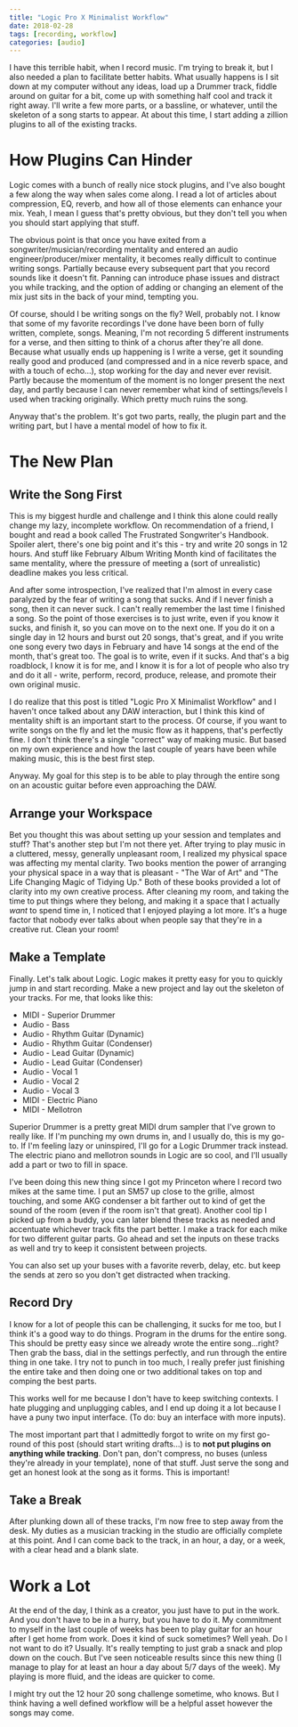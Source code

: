 ```yaml
---
title: "Logic Pro X Minimalist Workflow"
date: 2018-02-28
tags: [recording, workflow]
categories: [audio]
---
```


I have this terrible habit, when I record music. I'm trying to break it, but I also needed a plan to facilitate better habits. What usually happens is I sit down at my computer without any ideas, load up a Drummer track, fiddle around on guitar for a bit, come up with something half cool and track it right away. I'll write a few more parts, or a bassline, or whatever, until the skeleton of a song starts to appear. At about this time, I start adding a zillion plugins to all of the existing tracks.

<!--description-->

# How Plugins Can Hinder

Logic comes with a bunch of really nice stock plugins, and I've also bought a few along the way when sales come along. I read a lot of articles about compression, EQ, reverb, and how all of those elements can enhance your mix. Yeah, I mean I guess that's pretty obvious, but they don't tell you when you should start applying that stuff. 

The obvious point is that once you have exited from a songwriter/musician/recording mentality and entered an audio engineer/producer/mixer mentality, it becomes really difficult to continue writing songs. Partially because every subsequent part that you record sounds like it doesn't fit. Panning can introduce phase issues and distract you while tracking, and the option of adding or changing an element of the mix just sits in the back of your mind, tempting you.

Of course, should I be writing songs on the fly? Well, probably not. I know that some of my favorite recordings I've done have been born of fully written, complete, songs. Meaning, I'm not recording 5 different instruments for a verse, and then sitting to think of a chorus after they're all done. Because what usually ends up happening is I write a verse, get it sounding really good and produced (and compressed and in a nice reverb space, and with a touch of echo...), stop working for the day and never ever revisit. Partly because the momentum of the moment is no longer present the next day, and partly because I can never remember what kind of settings/levels I used when tracking originally. Which pretty much ruins the song.

Anyway that's the problem. It's got two parts, really, the plugin part and the writing part, but I have a mental model of how to fix it.

# The New Plan

## Write the Song First

This is my biggest hurdle and challenge and I think this alone could really change my lazy, incomplete workflow. On recommendation of a friend, I bought and read a book called The Frustrated Songwriter's Handbook. Spoiler alert, there's one big point and it's this - try and write 20 songs in 12 hours. And stuff like February Album Writing Month kind of facilitates the same mentality, where the pressure of meeting a (sort of unrealistic) deadline makes you less critical.

And after some introspection, I've realized that I'm almost in every case paralyzed by the fear of writing a song that sucks. And if I never finish a song, then it can never suck. I can't really remember the last time I finished a song. So the point of those exercises is to just write, even if you know it sucks, and finish it, so you can move on to the next one. If you do it on a single day in 12 hours and burst out 20 songs, that's great, and if you write one song every two days in February and have 14 songs at the end of the month, that's great too. The goal is to write, even if it sucks. And that's a big roadblock, I know it is for me, and I know it is for a lot of people who also try and do it all - write, perform, record, produce, release, and promote their own original music. 

I do realize that this post is titled "Logic Pro X Minimalist Workflow" and I haven't once talked about any DAW interaction, but I think this kind of mentality shift is an important start to the process. Of course, if you want to write songs on the fly and let the music flow as it happens, that's perfectly fine. I don't think there's a single "correct" way of making music. But based on my own experience and how the last couple of years have been while making music, this is the best first step.

Anyway. My goal for this step is to be able to play through the entire song on an acoustic guitar before even approaching the DAW. 

## Arrange your Workspace

Bet you thought this was about setting up your session and templates and stuff? That's another step but I'm not there yet. After trying to play music in a cluttered, messy, generally unpleasant room, I realized my physical space was affecting my mental clarity. Two books mention the power of arranging your physical space in a way that is pleasant - "The War of Art" and "The Life Changing Magic of Tidying Up." Both of these books provided a lot of clarity into my own creative process. After cleaning my room, and taking the time to put things where they belong, and making it a space that I actually *want* to spend time in, I noticed that I enjoyed playing a lot more. It's a huge factor that nobody ever talks about when people say that they're in a creative rut. Clean your room!

## Make a Template

Finally. Let's talk about Logic. Logic makes it pretty easy for you to quickly jump in and start recording. Make a new project and lay out the skeleton of your tracks. For me, that looks like this:

* MIDI - Superior Drummer
* Audio - Bass
* Audio - Rhythm Guitar (Dynamic)
* Audio - Rhythm Guitar (Condenser)
* Audio - Lead Guitar (Dynamic)
* Audio - Lead Guitar (Condenser)
* Audio - Vocal 1
* Audio - Vocal 2
* Audio - Vocal 3
* MIDI - Electric Piano
* MIDI - Mellotron

Superior Drummer is a pretty great MIDI drum sampler that I've grown to really like. If I'm punching my own drums in, and I usually do, this is my go-to. If I'm feeling lazy or uninspired, I'll go for a Logic Drummer track instead. The electric piano and mellotron sounds in Logic are so cool, and I'll usually add a part or two to fill in space.

I've been doing this new thing since I got my Princeton where I record two mikes at the same time. I put an SM57 up close to the grille, almost touching, and some AKG condenser a bit farther out to kind of get the sound of the room (even if the room isn't that great). Another cool tip I picked up from a buddy, you can later blend these tracks as needed and accentuate whichever track fits the part better. I make a track for each mike for two different guitar parts. Go ahead and set the inputs on these tracks as well and try to keep it consistent between projects. 

You can also set up your buses with a favorite reverb, delay, etc. but keep the sends at zero so you don't get distracted when tracking.

## Record Dry

I know for a lot of people this can be challenging, it sucks for me too, but I think it's a good way to do things. Program in the drums for the entire song. This should be pretty easy since we already wrote the entire song...right? Then grab the bass, dial in the settings perfectly, and run through the entire thing in one take. I try not to punch in too much, I really prefer just finishing the entire take and then doing one or two additional takes on top and comping the best parts. 

This works well for me because I don't have to keep switching contexts. I hate plugging and unplugging cables, and I end up doing it a lot because I have a puny two input interface. (To do: buy an interface with more inputs). 

The most important part that I admittedly forgot to write on my first go-round of this post (should start writing drafts...) is to **not put plugins on anything while tracking**. Don't pan, don't compress, no buses (unless they're already in your template), none of that stuff. Just serve the song and get an honest look at the song as it forms. This is important! 

## Take a Break

After plunking down all of these tracks, I'm now free to step away from the desk. My duties as a musician tracking in the studio are officially complete at this point. And I can come back to the track, in an hour, a day, or a week, with a clear head and a blank slate. 

# Work a Lot

At the end of the day, I think as a creator, you just have to put in the work. And you don't have to be in a hurry, but you have to do it. My commitment to myself in the last couple of weeks has been to play guitar for an hour after I get home from work. Does it kind of suck sometimes? Well yeah. Do I not want to do it? Usually. It's really tempting to just grab a snack and plop down on the couch. But I've seen noticeable results since this new thing (I manage to play for at least an hour a day about 5/7 days of the week). My playing is more fluid, and the ideas are quicker to come.

I might try out the 12 hour 20 song challenge sometime, who knows. But I think having a well defined workflow will be a helpful asset however the songs may come.
